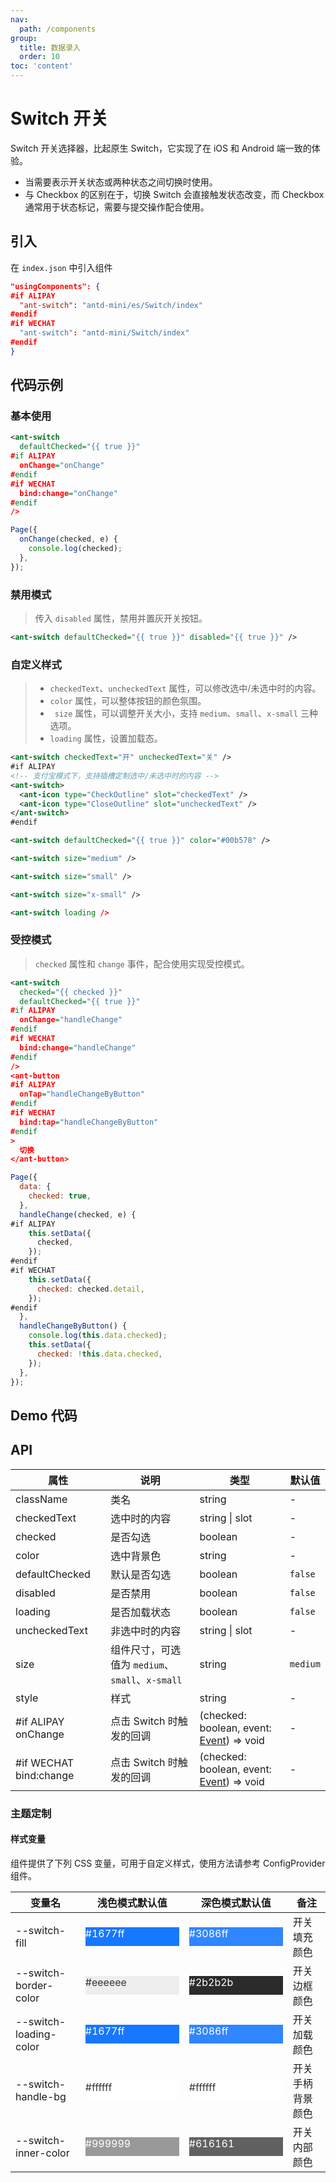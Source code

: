 ```yaml
---
nav:
  path: /components
group:
  title: 数据录入
  order: 10
toc: 'content'
---
```


# Switch 开关

Switch 开关选择器，比起原生 Switch，它实现了在 iOS 和 Android 端一致的体验。

- 当需要表示开关状态或两种状态之间切换时使用。
- 与 Checkbox 的区别在于，切换 Switch 会直接触发状态改变，而 Checkbox 通常用于状态标记，需要与提交操作配合使用。

## 引入

在 `index.json` 中引入组件

```json
"usingComponents": {
#if ALIPAY
  "ant-switch": "antd-mini/es/Switch/index"
#endif
#if WECHAT
  "ant-switch": "antd-mini/Switch/index"
#endif
}
```

## 代码示例

### 基本使用

```xml
<ant-switch
  defaultChecked="{{ true }}"
#if ALIPAY
  onChange="onChange"
#endif
#if WECHAT
  bind:change="onChange"
#endif
/>
```

```js
Page({
  onChange(checked, e) {
    console.log(checked);
  },
});
```

### 禁用模式

> 传入 `disabled` 属性，禁用并置灰开关按钮。

```xml
<ant-switch defaultChecked="{{ true }}" disabled="{{ true }}" />
```

### 自定义样式

> - `checkedText`、`uncheckedText` 属性，可以修改选中/未选中时的内容。
> - `color` 属性，可以整体按钮的颜色氛围。
> - ` size` 属性，可以调整开关大小，支持 `medium`、`small`、`x-small` 三种选项。
> - `loading` 属性，设置加载态。

```xml
<ant-switch checkedText="开" uncheckedText="关" />
#if ALIPAY
<!-- 支付宝模式下，支持插槽定制选中/未选中时的内容 -->
<ant-switch>
  <ant-icon type="CheckOutline" slot="checkedText" />
  <ant-icon type="CloseOutline" slot="uncheckedText" />
</ant-switch>
#endif

<ant-switch defaultChecked="{{ true }}" color="#00b578" />

<ant-switch size="medium" />

<ant-switch size="small" />

<ant-switch size="x-small" />

<ant-switch loading />
```

### 受控模式

> `checked` 属性和 `change` 事件，配合使用实现受控模式。

```xml
<ant-switch
  checked="{{ checked }}"
  defaultChecked="{{ true }}"
#if ALIPAY
  onChange="handleChange"
#endif
#if WECHAT
  bind:change="handleChange"
#endif
/>
<ant-button
#if ALIPAY
  onTap="handleChangeByButton"
#endif
#if WECHAT
  bind:tap="handleChangeByButton"
#endif
>
  切换
</ant-button>
```

```js
Page({
  data: {
    checked: true,
  },
  handleChange(checked, e) {
#if ALIPAY
    this.setData({
      checked,
    });
#endif
#if WECHAT
    this.setData({
      checked: checked.detail,
    });
#endif
  },
  handleChangeByButton() {
    console.log(this.data.checked);
    this.setData({
      checked: !this.data.checked,
    });
  },
});
```

## Demo 代码

<code src='../../demo/pages/Switch/index'></code>

## API

| 属性                   | 说明                                            | 类型                                                                                                | 默认值   |
| ---------------------- | ----------------------------------------------- | --------------------------------------------------------------------------------------------------- | -------- |
| className              | 类名                                            | string                                                                                              | -        |
| checkedText            | 选中时的内容                                    | string \| slot                                                                                      | -        |
| checked                | 是否勾选                                        | boolean                                                                                             | -        |
| color                  | 选中背景色                                      | string                                                                                              | -        |
| defaultChecked         | 默认是否勾选                                    | boolean                                                                                             | `false`  |
| disabled               | 是否禁用                                        | boolean                                                                                             | `false`  |
| loading                | 是否加载状态                                    | boolean                                                                                             | `false`  |
| uncheckedText          | 非选中时的内容                                  | string \| slot                                                                                      | -        |
| size                   | 组件尺寸，可选值为 `medium`、`small`、`x-small` | string                                                                                              | `medium` |
| style                  | 样式                                            | string                                                                                              | -        |
| #if ALIPAY onChange    | 点击 Switch 时触发的回调                        | (checked: boolean, event: [Event](https://opendocs.alipay.com/mini/framework/event-object)) => void | -        |
| #if WECHAT bind:change | 点击 Switch 时触发的回调                        | (checked: boolean, event: [Event](https://opendocs.alipay.com/mini/framework/event-object)) => void | -        |

### 主题定制

#### 样式变量

组件提供了下列 CSS 变量，可用于自定义样式，使用方法请参考 ConfigProvider 组件。

| 变量名                 | 浅色模式默认值                                                                                           | 深色模式默认值                                                                                           | 备注             |
| ---------------------- | ------------------------------------------------------------------------------------------------------- | ------------------------------------------------------------------------------------------------------- | ---------------- |
| --switch-fill          | <div style="width: 150px; height: 30px; background-color: #1677ff; color: #ffffff;">#1677ff</div>       | <div style="width: 150px; height: 30px; background-color: #3086ff; color: #ffffff;">#3086ff</div>       | 开关填充颜色     |
| --switch-border-color  | <div style="width: 150px; height: 30px; background-color: #eeeeee; color: #333333;">#eeeeee</div>       | <div style="width: 150px; height: 30px; background-color: #2b2b2b; color: #ffffff;">#2b2b2b</div>       | 开关边框颜色     |
| --switch-loading-color | <div style="width: 150px; height: 30px; background-color: #1677ff; color: #ffffff;">#1677ff</div>       | <div style="width: 150px; height: 30px; background-color: #3086ff; color: #ffffff;">#3086ff</div>       | 开关加载颜色     |
| --switch-handle-bg     | <div style="width: 150px; height: 30px; background-color: #ffffff; color: #333333;">#ffffff</div>       | <div style="width: 150px; height: 30px; background-color: #ffffff; color: #333333;">#ffffff</div>       | 开关手柄背景颜色 |
| --switch-inner-color   | <div style="width: 150px; height: 30px; background-color: #999999; color: #ffffff;">#999999</div>       | <div style="width: 150px; height: 30px; background-color: #616161; color: #ffffff;">#616161</div>       | 开关内部颜色     |
